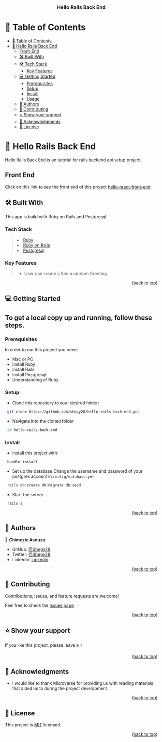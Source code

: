 <a name="readme-top"></a>
<div align="center">

  <h3><b>Hello Rails Back End</b></h3>
</div>
<a name="readme-top"></a>

<!-- TABLE OF CONTENTS -->

# 📗 Table of Contents

- [📗 Table of Contents](#-table-of-contents)
- [📖 Hello Rails Back End ](#-hello-rails-back-end-)
  - [Front-End](#front-end)
  - [🛠 Built With ](#-built-with-)
  - [🛠 Tech Stack ](#-tech-stack-)
    - [Key Features ](#key-features-)
  - [💻 Getting Started ](#-getting-started-)
    - [Prerequisites](#prerequisites)
    - [Setup](#setup)
    - [Install](#install)
    - [Usage](#usage)
  - [👥 Authors](#-authors)
  - [🤝 Contributing ](#-contributing-)
  - [⭐️ Show your support ](#️-show-your-support-)
  - [🙏 Acknowledgments ](#-acknowledgments-)
  - [📝 License ](#-license-)

<!-- PROJECT DESCRIPTION -->

# 📖 Hello Rails Back End <a name="about-project"></a>

Hello Rails Back End is an tutorial for rails backend api setup project.

## Front End <a name="front-end"></a>
Click on this link to see the front end of this project [hello-react-front-end](https://github.com/shegy28/hello-react-front-end).

## 🛠 Built With <a name="built-with"></a>
This app is build with Ruby on Rails and Postgresql.

### Tech Stack <a name="tech-stack"></a>
> <li><a href="https://www.ruby-lang.org/en/">Ruby</a></li>
> <li><a href="https://rubyonrails.org/">Ruby on Rails</a></li>
> <li><a href="https://www.postgresql.org/">Postgresql</a></li>

### Key Features <a name="key-features"></a>

> - User can create a See a random Greeting

<p align="right">(<a href="#readme-top">back to top</a>)</p>

<!-- GETTING STARTED -->

## 💻 Getting Started <a name="getting-started"></a>

## To get a local copy up and running, follow these steps.

### Prerequisites

In order to run this project you need:

- Mac or PC
- Install Ruby
- Install Rails
- Install Postgresql
- Understanding of Ruby

### Setup

- Clone this repository to your desired folder:

```sh
 git clone https://github.com/shegy28/hello-rails-back-end.git
```

- Navigate into the cloned folder

```sh
 cd hello-rails-back-end

```
### Install

- Install this project with:

```sh
 bundle install
```

- Set up the database
  Change the username and password of your postgres account in `config/database.yml`

```sh
 rails db:create db:migrate db:seed
```

- Start the server

```sh
 rails s
```

<p align="right">(<a href="#readme-top">back to top</a>)</p>

<!-- AUTHORS -->

## 👥 Authors <a name="authors"></a>

👤 **Chimezie Asouzu**

- GitHub: [@Shegy28](https://github.com/shegy28)
- Twitter: [@Shegy28](https://twitter.com/twitterhandle)
- LinkedIn: [LinkedIn](https://www.linkedin.com/in/chimezie-asouzu-67704224a/)

<p align="right">(<a href="#readme-top">back to top</a>)</p>

<!-- CONTRIBUTING -->

## 🤝 Contributing <a name="contributing"></a>

Contributions, issues, and feature requests are welcome!

Feel free to check the [issues page](https://github.com/shegy28/hello-rails-back-end/issues).

<p align="right">(<a href="#readme-top">back to top</a>)</p>

<!-- SUPPORT -->

## ⭐️ Show your support <a name="support"></a>

If you like this project, please leave a ⭐️

<p align="right">(<a href="#readme-top">back to top</a>)</p>

<!-- ACKNOWLEDGEMENTS -->

## 🙏 Acknowledgments <a name="acknowledgements"></a>
- I would like to thank Microverse for providing us with reading materials that aided us to during the project development

<p align="right">(<a href="#readme-top">back to top</a>)</p>

<!-- LICENSE -->

## 📝 License <a name="license"></a>

This project is [MIT](./LICENSE) licensed.

<p align="right">(<a href="#readme-top">back to top</a>)</p>

